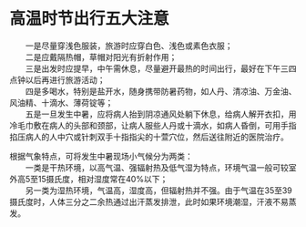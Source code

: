 # 高温时节出行五大注意  
  
&emsp;&emsp;一是尽量穿浅色服装，旅游时应穿白色、浅色或素色衣服；  
&emsp;&emsp;二是应戴隔热帽，草帽对阳光有折射作用；  
&emsp;&emsp;三是出发时应提早，中午需休息，尽量避开最热的时间出行，最好在下午三四点钟以后再进行旅游活动；  
&emsp;&emsp;四是多喝水，特别是盐开水，随身携带防暑药物，如人丹、清凉油、万金油、风油精、十滴水、薄荷锭等；  
&emsp;&emsp;五是一旦发生中暑，应将病人抬到阴凉通风处躺下休息，给病人解开衣扣，用冷毛巾敷在病人的头部和颈部，让病人服些人丹或十滴水，如病人昏倒，可用手指掐压病人的人中穴或针刺双手十指指尖的十萱穴位，然后送往附近的医院治疗。  

根据气象特点，可将发生中暑现场小气候分为两类：  
&emsp;&emsp;一类是干热环境，以高气温、强辐射热及低气湿为特点，环境气温一般可较室外高5至15摄氏度，相对湿度常在40%以下；  
&emsp;&emsp;另一类为湿热环境，气温高，湿度高，但辐射热并不强。由于气温在35至39摄氏度时，人体三分之二余热通过出汗蒸发排泄，此时如果环境潮湿，汗液不易蒸发。  